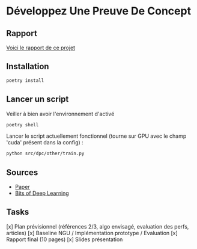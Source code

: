 # Développez Une Preuve De Concept

## Rapport

[Voici le rapport de ce projet](./rapport/final/main.pdf)

## Installation

```bash
poetry install
```

## Lancer un script

Veiller à bien avoir l'environnement d'activé

```bash
poetry shell
```

Lancer le script actuellement fonctionnel (tourne sur GPU avec le champ 'cuda' présent dans la config) :

```bash
python src/dpc/other/train.py
```

## Sources

- [Paper](https://openreview.net/pdf?id=Sye57xStvB)
- [Bits of Deep Learning](https://www.youtube.com/watch?v=zIMcJnPYLRI)

## Tasks

[x] Plan prévisionnel (références 2/3, algo envisagé, evaluation des perfs, articles)
[x] Baseline NGU / Implémentation prototype / Evaluation
[x] Rapport final (10 pages)
[x] Slides présentation
